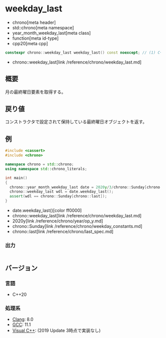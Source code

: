 # weekday_last
* chrono[meta header]
* std::chrono[meta namespace]
* year_month_weekday_last[meta class]
* function[meta id-type]
* cpp20[meta cpp]

```cpp
constexpr chrono::weekday_last weekday_last() const noexcept; // (1) C++20
```
* chrono::weekday_last[link /reference/chrono/weekday_last.md]

## 概要
月の最終曜日要素を取得する。


## 戻り値
コンストラクタで設定されて保持している最終曜日オブジェクトを返す。


## 例
```cpp example
#include <cassert>
#include <chrono>

namespace chrono = std::chrono;
using namespace std::chrono_literals;

int main()
{
  chrono::year_month_weekday_last date = 2020y/3/chrono::Sunday[chrono::last];
  chrono::weekday_last wdl = date.weekday_last();
  assert(wdl == chrono::Sunday[chrono::last]);
}
```
* date.weekday_last()[color ff0000]
* chrono::weekday_last[link /reference/chrono/weekday_last.md]
* 2020y[link /reference/chrono/year/op_y.md]
* chrono::Sunday[link /reference/chrono/weekday_constants.md]
* chrono::last[link /reference/chrono/last_spec.md]

### 出力
```
```

## バージョン
### 言語
- C++20

### 処理系
- [Clang](/implementation.md#clang): 8.0
- [GCC](/implementation.md#gcc): 11.1
- [Visual C++](/implementation.md#visual_cpp): (2019 Update 3時点で実装なし)
